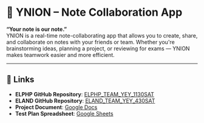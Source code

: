 # 📝 YNION – Note Collaboration App

**“Your note is our note.”**  
YNION is a real-time note-collaborating app that allows you to create, share, and collaborate on notes with your friends or team. Whether you're brainstorming ideas, planning a project, or reviewing for exams — YNION makes teamwork easier and more efficient.

---

## 🔗 Links

- **ELPHP GitHub Repository**: [ELPHP_TEAM_YEY_1130SAT](https://github.com/Nahhmiehh/ELPHP_TEAM_YEY_1130SAT)  
- **ELAND GitHub Repository**: [ELAND_TEAM_YEY_430SAT](https://github.com/Nahhmiehh/ELAND_TEAM_YEY_430SAT)  
- **Project Document**: [Google Docs](https://docs.google.com/document/d/1TrEWjK6FieIg-DqyBIte-UaRfpGGMI0S/edit)
- **Test Plan Spreadsheet**: [Google Sheets](https://docs.google.com/spreadsheets/d/1EFdXpdOcMfoxd5rXOfGMFA8v_uza6DsZnxpJ5Qo72hE/edit?usp=sharing)
